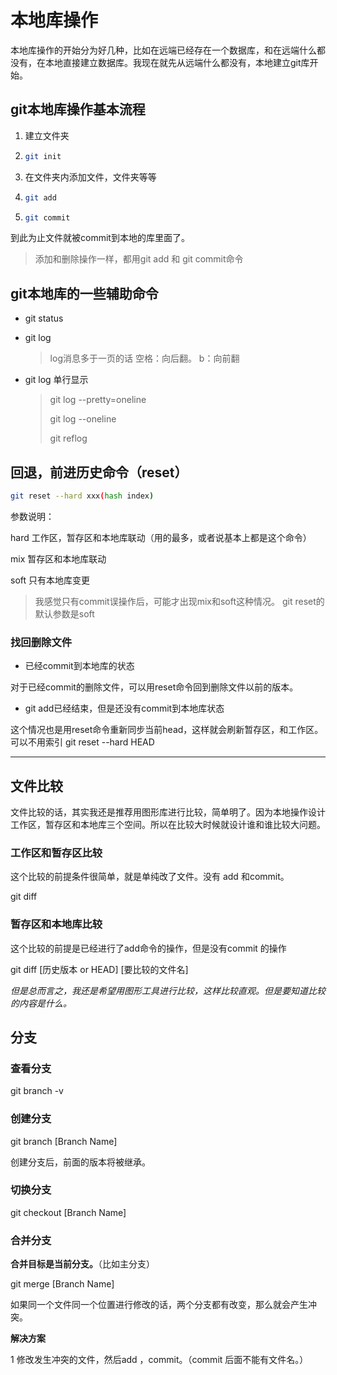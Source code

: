 # 本地库操作

本地库操作的开始分为好几种，比如在远端已经存在一个数据库，和在远端什么都没有，在本地直接建立数据库。我现在就先从远端什么都没有，本地建立git库开始。

## git本地库操作基本流程

1. 建立文件夹

2. ```bash
   git init
   ```

3. 在文件夹内添加文件，文件夹等等

4. ```bash
   git add
   ```

5. ```bash
   git commit
   ```

到此为止文件就被commit到本地的库里面了。

> 添加和删除操作一样，都用git add 和 git commit命令

## git本地库的一些辅助命令

- git status

- git log

  > log消息多于一页的话  空格：向后翻。  b：向前翻

- git log 单行显示

  > git log --pretty=oneline
  >
  > git log --oneline
  >
  > git reflog

## 回退，前进历史命令（reset）

```bash
git reset --hard xxx(hash index)
```

参数说明：

hard 工作区，暂存区和本地库联动（用的最多，或者说基本上都是这个命令）

mix  暂存区和本地库联动

soft 只有本地库变更

> 我感觉只有commit误操作后，可能才出现mix和soft这种情况。 git reset的默认参数是soft

### 找回删除文件

- 已经commit到本地库的状态

对于已经commit的删除文件，可以用reset命令回到删除文件以前的版本。

- git add已经结束，但是还没有commit到本地库状态

这个情况也是用reset命令重新同步当前head，这样就会刷新暂存区，和工作区。可以不用索引 git reset --hard HEAD

---

## 文件比较

文件比较的话，其实我还是推荐用图形库进行比较，简单明了。因为本地操作设计工作区，暂存区和本地库三个空间。所以在比较大时候就设计谁和谁比较大问题。

### 工作区和暂存区比较

这个比较的前提条件很简单，就是单纯改了文件。没有 add 和commit。

git diff

### 暂存区和本地库比较

这个比较的前提是已经进行了add命令的操作，但是没有commit 的操作

git diff [历史版本 or HEAD] [要比较的文件名]

*但是总而言之，我还是希望用图形工具进行比较，这样比较直观。但是要知道比较的内容是什么。*



## 分支

### 查看分支

git branch -v

### 创建分支

git branch [Branch Name]

创建分支后，前面的版本将被继承。

### 切换分支

git checkout [Branch Name]

### 合并分支

**合并目标是当前分支。**（比如主分支）

git merge [Branch Name]

如果同一个文件同一个位置进行修改的话，两个分支都有改变，那么就会产生冲突。

**解决方案**

1 修改发生冲突的文件，然后add ，commit。（commit 后面不能有文件名。）







